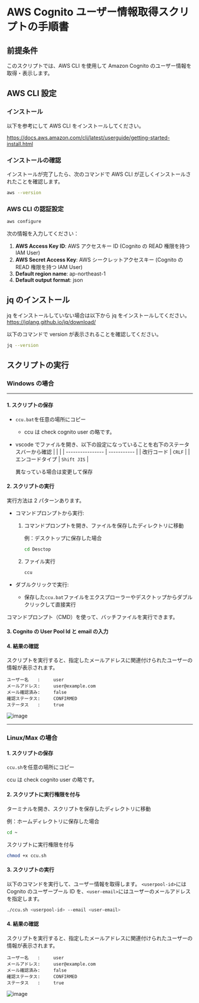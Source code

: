 # AWS Cognito ユーザー情報取得スクリプトの手順書

## 前提条件

このスクリプトでは、AWS CLI を使用して Amazon Cognito のユーザー情報を取得・表示します。

## AWS CLI 設定

### インストール

以下を参考にして AWS CLI をインストールしてください。

https://docs.aws.amazon.com/cli/latest/userguide/getting-started-install.html

### インストールの確認

インストールが完了したら、次のコマンドで AWS CLI が正しくインストールされたことを確認します。

```bash
aws --version
```

### AWS CLI の認証設定

```bash
aws configure
```

次の情報を入力してください：

1. **AWS Access Key ID**: AWS アクセスキー ID (Cognito の READ 権限を持つ IAM User)
2. **AWS Secret Access Key**: AWS シークレットアクセスキー (Cognito の READ 権限を持つ IAM User)
3. **Default region name**: ap-northeast-1
4. **Default output format**: json

## jq のインストール

jq をインストールしていない場合は以下から jq をインストールしてください。
https://jqlang.github.io/jq/download/

以下のコマンドで version が表示されることを確認してください。

```bash
jq --version
```

## スクリプトの実行

### Windows の場合

---

#### 1. スクリプトの保存

- `ccu.bat`を任意の場所にコピー
  - ccu は check cognito user の略です。
- vscode でファイルを開き、以下の設定になっていることを右下のステータスバーから確認
  | | |
  | ---------------- | ----------- |
  | 改行コード | `CRLF` |
  | エンコードタイプ | `Shift JIS` |

  異なっている場合は変更して保存

#### 2. スクリプトの実行

実行方法は 2 パターンあります。

- コマンドプロンプトから実行:

  1. コマンドプロンプトを開き、ファイルを保存したディレクトリに移動

     例：デスクトップに保存した場合

     ```bash
     cd Desctop
     ```

  2. ファイル実行
     ```bash
     ccu
     ```

- ダブルクリックで実行:
  - 保存した`ccu.bat`ファイルをエクスプローラーやデスクトップからダブルクリックして直接実行

コマンドプロンプト（CMD）を使って、バッチファイルを実行できます。

#### 3. Cognito の User Pool Id と email の入力

#### 4. 結果の確認

スクリプトを実行すると、指定したメールアドレスに関連付けられたユーザーの情報が表示されます。

```
ユーザー名　　:     user
メールアドレス:     user@example.com
メール確認済み:     false
確認ステータス:     CONFIRMED
ステータス　　:     true
```

![image](https://github.com/user-attachments/assets/3269aa8a-878f-4b94-84fc-983a2431fa76)

---

### Linux/Max の場合

#### 1. スクリプトの保存

`ccu.sh`を任意の場所にコピー

ccu は check cognito user の略です。

#### 2. スクリプトに実行権限を付与

ターミナルを開き、スクリプトを保存したディレクトリに移動

例：ホームディレクトリに保存した場合

```bash
cd ~
```

スクリプトに実行権限を付与

```bash
chmod +x ccu.sh
```

#### 3. スクリプトの実行

以下のコマンドを実行して、ユーザー情報を取得します。
`<userpool-id>`には Cognito のユーザープール ID を、`<user-email>`にはユーザーのメールアドレスを指定します。

```bash
./ccu.sh <userpool-id> --email <user-email>
```

#### 4. 結果の確認

スクリプトを実行すると、指定したメールアドレスに関連付けられたユーザーの情報が表示されます。

```
ユーザー名　　:     user
メールアドレス:     user@example.com
メール確認済み:     false
確認ステータス:     CONFIRMED
ステータス　　:     true
```

![image](https://github.com/user-attachments/assets/005c1b85-1e81-4773-9849-5c595c0b860f)
